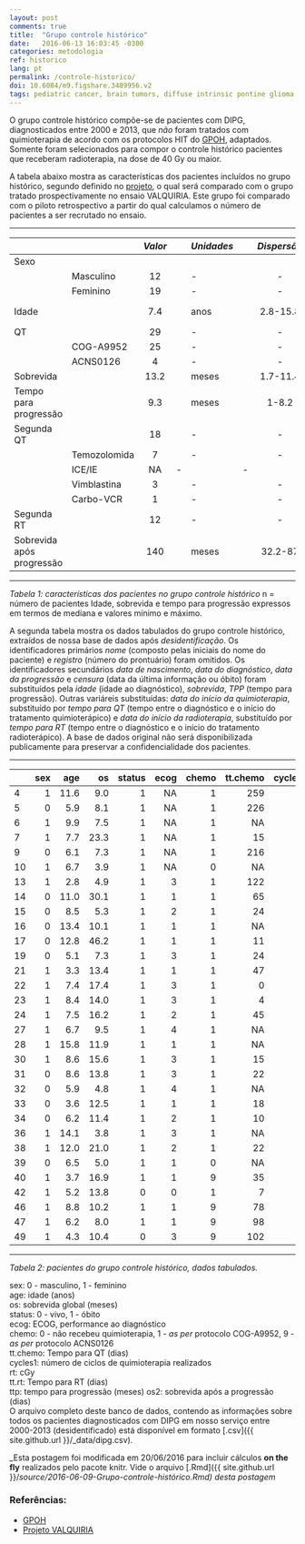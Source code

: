 ```yaml
---
layout: post
comments: true
title:  "Grupo controle histórico"
date:   2016-06-13 16:03:45 -0300
categories: metodologia
ref: historico
lang: pt
permalink: /controle-historico/
doi: 10.6084/m9.figshare.3489956.v2
tags: pediatric cancer, brain tumors, diffuse intrinsic pontine glioma, clinical trial, historical control
---
```


O grupo controle histórico compõe-se de pacientes com DIPG, diagnosticados entre 2000 e 2013, que _não_ foram tratados com quimioterapia de acordo com os protocolos HIT do [GPOH][gpoh], adaptados. Somente foram selecionados para compor o controle histórico pacientes que receberam radioterapia, na dose de 40 Gy ou maior.

A tabela abaixo mostra as características dos pacientes incluídos no grupo histórico, segundo definido no [projeto][projeto], o qual será comparado com o grupo tratado prospectivamente no ensaio VALQUIRIA. Este grupo foi comparado com o piloto retrospectivo a partir do qual calculamos o número de pacientes a ser recrutado no ensaio.



---

|     |         |     *Valor*     |     | *Unidades* |     |    *Dispersão*    |     |     |     | *Medida* |
|:--- | ------- |:---------------:| --- |:---------- | --- |:-----------------:| --- | ---:| --- |:--------:|
| Sexo          |                 |     |            |     |                   |     |     |     |          |
|     |Masculino|     12   |     |      -     |     |         -         |     |  -  |     |    *n*   |
|     | Feminino|     19   |     |      -     |     |         -         |     |  -  |     |    *n*   |
|Idade|         |     7.4   |     |     anos   |     |2.8-15.8|     | min - max |  mediana |
|QT   |         |29|     |      -     |     |         -         |     |  -  |     |    *n*   |
|     |COG-A9952|   25  |     |      -     |     |         -         |     |  -  |     |    *n*   |
|     |ACNS0126 |   4  |     |      -     |     |         -         |     |  -  |     |    *n*   |
|Sobrevida|     |     13.2   |     |     meses  |     |1.7-11.4|     |IC95%|     |  mediana |
|Tempo para <br> progressão| |9.3| |   meses  |     |1-8.2|     |IC95%|     |  mediana |
|Segunda QT    ||18|   |    -     |     |         -         |     |  -  |     |    *n*   |
| |Temozolomida |  7  |     |      -     |     |         -         |     |  -  |     |    *n*   |
|     | ICE/IE  |NA|   -     |     |         -         |     |  -  |     |    *n*   |
|   |Vimblastina|  3   |     |     -     |     |         -         |     |  -  |     |    *n*   |
|     |Carbo-VCR|  1   |     |     -     |     |         -         |     |  -  |     |    *n*   |
|Segunda RT    ||     12    |     |     -     |     |         -         |     |  -  |     |    *n*   |
|Sobrevida após <br> progressão||140| | meses |     |32.2-87|     |IC95%|     |  mediana |

---

*Tabela 1: características dos pacientes no grupo controle histórico*
n = número de pacientes
Idade, sobrevida e tempo para progressão expressos em termos de mediana e valores mínimo e máximo.

A segunda tabela mostra os dados tabulados do grupo controle histórico, extraídos de nossa base de dados após _desidentificação_. Os identificadores primários _nome_ (composto pelas iniciais do nome do paciente) e _registro_ (número do prontuário) foram omitidos. Os identificadores secundários _data de nascimento_, _data do diagnóstico_, _data da progressão_ e _censura_ (data da última informação ou óbito) foram substituídos pela _idade_ (idade ao diagnóstico), _sobrevida_, _TPP_ (tempo para progressão). Outras variáreis substituídas: _data do início da quimioterapia_, substituído por _tempo para QT_ (tempo entre o diagnóstico e o início do tratamento quimioterápico) e _data do início da radioterapia_, substituído por _tempo para RT_  (tempo entre o diagnóstico e o início do tratamento radioterápico). A base de dados original não será disponibilizada publicamente para preservar a confidencialidade dos pacientes.

---

|   | sex|  age|   os| status| ecog| chemo| tt.chemo| cycles1|   rt| tt.rt|  ttp| os2|
|:--|---:|----:|----:|------:|----:|-----:|--------:|-------:|----:|-----:|----:|---:|
|4  |   1| 11.6|  9.0|      1|   NA|     1|      259|       3| 5400|   153|  6.9|  63|
|5  |   0|  5.9|  8.1|      1|   NA|     1|      226|       4| 5040|    16|  6.2|  56|
|6  |   1|  9.9|  7.5|      1|   NA|     1|       NA|      NA| 5400|    NA|  2.5| 150|
|7  |   1|  7.7| 23.3|      1|   NA|     1|       15|      28| 5400|   389| 10.5| 389|
|9  |   0|  6.1|  7.3|      1|   NA|     1|      216|       2| 5400|    35|  6.8|  17|
|10 |   1|  6.7|  3.9|      1|   NA|     0|       NA|      NA| 5400|    NA|  2.2|  52|
|13 |   1|  2.8|  4.9|      1|    3|     1|      122|       4| 5400|    NA|  4.0|  27|
|14 |   0| 11.0| 30.1|      1|    1|     1|       65|      50| 5400|   141| 26.3| 116|
|15 |   0|  8.5|  5.3|      1|    2|     1|       24|      14| 5400|    32|  5.1|   8|
|16 |   0| 13.4| 10.1|      1|    1|     1|       NA|      NA| 5400|    NA|  8.2|  58|
|17 |   0| 12.8| 46.2|      1|    1|     1|       11|      NA| 5400|    NA| 21.5| 753|
|19 |   0|  5.1|  7.3|      1|    3|     1|       24|      16| 5040|    88|  6.0|  39|
|21 |   1|  3.3| 13.4|      1|    1|     1|       47|      26| 5400|    98| 10.6|  84|
|22 |   1|  7.4| 17.4|      1|    3|     1|        0|      43| 5400|    61| 15.2|  69|
|23 |   1|  8.4| 14.0|      1|    3|     1|        4|      22| 5400|    11| 11.6|  74|
|24 |   1|  7.5| 16.2|      1|    2|     1|       45|      45| 5400|    86| 12.0| 128|
|27 |   1|  6.7|  9.5|      1|    4|     1|       NA|      NA| 5400|    NA|  9.5|   0|
|28 |   1| 15.8| 11.9|      1|    1|     1|       NA|      NA| 5400|    NA|  9.1|  87|
|30 |   1|  8.6| 15.6|      1|    3|     1|       15|      27| 5400|   122|  7.0| 263|
|31 |   0|  8.6| 13.8|      1|    3|     1|       22|       8| 5400|    28|  7.0| 207|
|32 |   0|  5.9|  4.8|      1|    4|     1|       NA|      NA| 5400|    NA|   NA|  NA|
|33 |   0|  3.6| 12.5|      1|    1|     1|       18|      NA| 5400|    31|  9.5|  90|
|34 |   0|  6.2| 11.4|      1|    2|     1|       10|      NA| 5400|    18|  7.8| 110|
|36 |   1| 14.1|  3.8|      1|    3|     1|       NA|      NA| 5400|    NA|  2.3|  46|
|38 |   1| 12.0| 21.0|      1|    2|     1|       22|      NA| 5400|    29| 15.1| 180|
|39 |   0|  6.5|  5.0|      1|    1|     0|       NA|      NA| 5400|    NA|   NA|  NA|
|40 |   1|  3.7| 16.9|      1|    1|     9|       35|      NA| 5400|    26| 10.3| 199|
|42 |   1|  5.2| 13.8|      0|    0|     1|        7|      NA| 5400|   220|  6.7| 216|
|46 |   1|  8.8| 10.2|      1|    1|     9|       78|       7| 5400|    27|  7.9|  71|
|47 |   1|  6.2|  8.0|      1|    1|     9|       98|      NA| 5400|    20|  4.8|  96|
|49 |   1|  4.3| 10.4|      0|    3|     9|      102|      NA| 5400|    40|  9.3|  35|

---

*Tabela 2: pacientes do grupo controle histórico, dados tabulados.*

sex: 0 - masculino, 1 - feminino  
age: idade (anos)  
os: sobrevida global (meses)  
status: 0 - vivo, 1 - óbito  
ecog: ECOG, performance ao diagnóstico  
chemo: 0 - não recebeu quimioterapia, 1 - _as per_ protocolo COG-A9952, 9 - _as per_ protocolo ACNS0126  
tt.chemo: Tempo para QT (dias)  
cycles1: número de ciclos de quimioterapia realizados  
rt: cGy  
tt.rt: Tempo para RT (dias)  
ttp: tempo para progressão (meses)
os2: sobrevida após a progressão (dias)  
O arquivo completo deste banco de dados, contendo as informações sobre todos os pacientes diagnosticados com DIPG em nosso serviço entre 2000-2013 (desidentificado) está disponível em formato [.csv]({{ site.github.url }}/_data/dipg.csv).

_Esta postagem foi modificada em 20/06/2016 para incluir cálculos **on the fly** realizados pelo pacote knitr. Vide o arquivo [.Rmd]({{ site.github.url }}/_source/2016-06-09-Grupo-controle-histórico.Rmd) desta postagem_

### Referências:

- [GPOH][gpoh]
- [Projeto VALQUIRIA][projeto]

[gpoh]: http://www.kinderkrebsinfo.de/gpoh_society/index_eng.html
[projeto]: {{site.github.url}}/assets/posts/2016-06-09-Grupo-controle-historico/Anteprojeto_VALQUIRIA_HIAS_3.pdf
